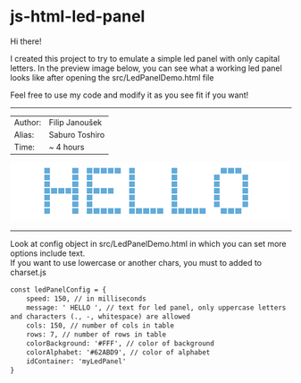 # js-html-led-panel

Hi there! 

I created this project to try to emulate a simple led panel with only capital letters. In the preview image below, you can see what a working led panel looks like after opening the src/LedPanelDemo.html file<br>

Feel free to use my code and modify it as you see fit if you want!

---
|||
|-|-|
| Author: | Filip Janoušek |
| Alias: | Saburo Toshiro |
| Time: | ~ 4 hours |

![preview](preview.png)


---
Look at config object in src/LedPanelDemo.html in which you can set more options include text. <br>
If you want to use lowercase or another chars, you must to added to charset.js
```
const ledPanelConfig = {
    speed: 150, // in milliseconds
    message: ' HELLO ', // text for led panel, only uppercase letters and characters (., -, whitespace) are allowed
    cols: 150, // number of cols in table
    rows: 7, // number of rows in table
    colorBackground: '#FFF', // color of background
    colorAlphabet: '#62ABD9', // color of alphabet
    idContainer: 'myLedPanel' 
}
```
